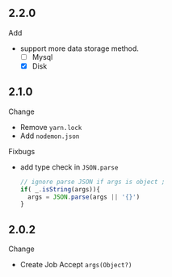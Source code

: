 ## 2.2.0

Add
- support more data storage method.
  - [ ] Mysql
  - [x] Disk
  
## 2.1.0

Change
- Remove `yarn.lock`
- Add `nodemon.json`

Fixbugs
- add type check in `JSON.parse`
  ```javascript
  // ignore parse JSON if args is object ;
  if( _.isString(args)){
    args = JSON.parse(args || '{}')
  }
  ```

## 2.0.2

Change 
  - Create Job Accept `args(Object?)`

